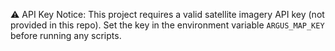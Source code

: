 ⚠️ API Key Notice:
This project requires a valid satellite imagery API key (not provided in this repo).
Set the key in the environment variable `ARGUS_MAP_KEY` before running any scripts.
